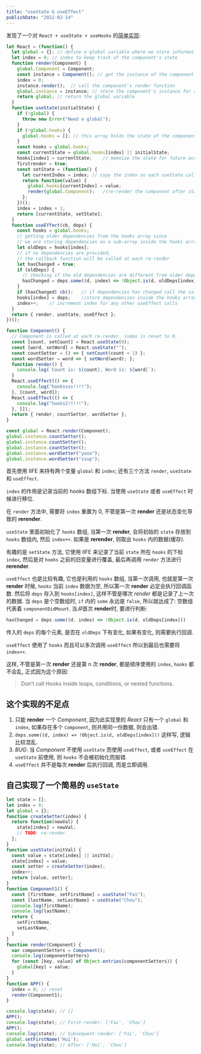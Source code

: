 ```yaml
---
title: "useState & useEffect"
publishDate: "2022-02-14"
---
```


发现了一个对 `React + useState + useHooks` 的[简单实现](https://medium.com/swlh/learn-by-implementing-reacts-usestate-and-useeffect-a-simplified-overview-ea8126705a88):

```javascript
let React = (function() {
  let global = {}; // define a global variable where we store information about the component
  let index = 0; // index to keep track of the component's state
  function render(Component) {
    global.Component = Component;
    const instance = Component(); // get the instance of the component
    index = 0;
    instance.render();  // call the component's render function
    global.instance = instance; // store the component's instance for any future calls of the component's functions
    return global; // return the global variable
  }
  function useState(initialState) {
    if (!global) {
      throw new Error("Need a global");
    }
    if (!global.hooks) {
      global.hooks = []; // this array holds the state of the component
    }
    const hooks = global.hooks;
    const currentState = global.hooks[index] || initialState; 
    hooks[index] = currentState;    // memoize the state for future access
    firstrender = true;
    const setState = (function() {
      let currentIndex = index; // copy the index so each useState call will have it's own "closed" value over index (currentIndex)
      return function(value) {
        global.hooks[currentIndex] = value;
        render(global.Component);   //re-render the component after state change
      };
    })();
    index = index + 1;
    return [currentState, setState];
  }
  function useEffect(cb, deps) {
    const hooks = global.hooks; 
    // getting older dependencies from the hooks array since 
    // we are storing dependencies as a sub-array inside the hooks array
    let oldDeps = hooks[index];
    // if no dependencies are provided, 
    // the callback function will be called at each re-render
    let hasChanged = true;    
    if (oldDeps) {
      // checking if the old dependencies are different from older dependencies
      hasChanged = deps.some((d, index) => !Object.is(d, oldDeps[index]));
    }
    if (hasChanged) cb();   // if dependencies has changed call the callback function.
    hooks[index] = deps;    //store dependencies inside the hooks array as a sub-array
    index++;    // increment index for any other useEffect calls
  } 
  return { render, useState, useEffect };
})();

function Component() {
  // Component is called at each re-render. index is reset to 0.
  const [count, setCount] = React.useState(0);
  const [word, setWord] = React.useState("");
  const countSetter = () => { setCount(count + 1) };
  const wordSetter = word => { setWord(word); };
  function render() {
    console.log(`Count is: ${count}, Word is: ${word}`);
  }
  React.useEffect(() => {
    console.log("hookssss!!!!");
  }, [count, word]);
  React.useEffect(() => {
    console.log("hooks2!!!!!");
  }, []);
  return { render, countSetter, wordSetter };
}

const global = React.render(Component);
global.instance.countSetter();
global.instance.countSetter();
global.instance.countSetter();
global.instance.wordSetter("yooo");
global.instance.wordSetter("ssup");
```

首先使用 IIFE 来持有两个变量 `global` 和 `index`; 还有三个方法 `render`, `useState` 和 `useEffect`.

`index` 的作用是记录当前的 hooks 数组下标. 当使用 `useState` 或者 `useEffect` 时候进行移位.

在 `render` 方法中, 需要将 `index` 重置为 0, 不管是第一次 **render** 还是状态变化导致的 **rerender**.

`useState` 里面初始化了 `hooks` 数组, 当第一次 **render**, 会将初始的 `state` 存放到 `hooks` 数组内, 然后 `index++`. 如果是 **rerender**, 则取出 `hooks` 内的数据(缓存).

有趣的是 `setState` 方法, 它使用 IIFE 来记录了当前 `state` 所在 `hooks` 的下标 `index`, 然后是对 `hooks` 之前的旧变量进行覆盖, 最后再调用 `render` 方法进行 **rerender**.

`useEffect` 也是比较有趣, 它也是利用的 `hooks` 数组, 当第一次调用, 也就是第一次 **render** 时候, `hooks` 当前 `index` 数据为空, 所以第一次 **render** 必定会执行回调函数. 然后将 `deps` 存入到 `hooks[index]`, 这样不管是哪次 *render* 都是记录了上一次的数据. 当 `deps` 是个空数组时, `if` 内的 `some` 永远是 `false`, 所以就达成了: 空数组代表着 `componentDidMount`. 当*非*首次 **render**时, 要进行判断:

```javascript
hasChanged = deps.some((d, index) => !Object.is(d, oldDeps[index]))
```

传入的 `deps` 的每个元素, 是否在 `oldDeps` 下有变化, 如果有变化, 则需要执行回调.

`useEffect` 使用了 `hooks` 而且可以多次调用 `useEffect` 所以到最后也需要将 `index++`.

这样, 不管是第一次 **render** 还是第 n 次 **render**, 都是顺序使用的 `index`, `hooks` 都不会乱, 正式因为这个原因:

> Don’t call Hooks inside loops, conditions, or nested functions.

## 这个实现的不足点

1. 只能 **render** 一个 *Component*, 因为此实现里的 *React* 只有一个 `global` 和 `index`, 如果存在多个 `Component`, 则共用同一份数据, 则会出错.
2. `deps.some((d, index) => !Object.is(d, oldDeps[index]))` 这样写, 逻辑比较混乱.
3. *BUG*: 当 *Component* 不使用 `useState` 而使用 `useEffect`, 或者 `useEffect` 在 `useState` 前使用, 则 `hooks` 不会被初始化而报错. 
4. `useEffect` 并不是每次 **render** 后执行回调, 而是立即调用.


## 自己实现了一个简易的 `useState`

```javascript
let state = [];
let index = 0;
let global = {};
function createSetter(index) {
  return function(newVal) {
    state[index] = newVal;
    // TODO: re-render
  };
}
function useState(initVal) {
  const value = state[index] || initVal;
  state[index] = value;
  const setter = createSetter(index);
  index++;
  return [value, setter];
}
function Component1() {
  const [firstName, setFirstName] = useState("Fai");
  const [lastName, setLastName] = useState("Chou");
  console.log(firstName);
  console.log(lastName);
  return {
    setFirstName,
    setLastName,
  }
}
function render(Component) {
  var componentSetters = Component();
  console.log(componentSetters)
  for (const [key, value] of Object.entries(componentSetters)) {
    global[key] = value;
  }
}
function APP() {
  index = 0; // reset
  render(Component1);
}

console.log(state); // []
APP();
console.log(state); // First-render: ['Fai', 'Chou']
APP();
console.log(state); // Subsequent-render: ['Fai', 'Chou']
global.setFirstName('Hui');
console.log(state); // After: ['Hui', 'Chou']

```
